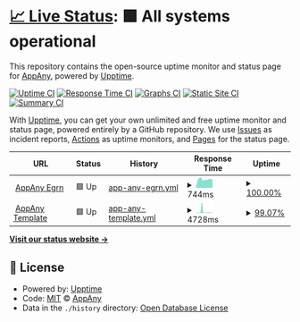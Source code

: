 # [📈 Live Status](https://status.appany.ru): <!--live status--> **🟩 All systems operational**

This repository contains the open-source uptime monitor and status page for [AppAny](https://appany.ru), powered by [Upptime](https://github.com/upptime/upptime).

[![Uptime CI](https://github.com/appany/AppAny.StatusPage/workflows/Uptime%20CI/badge.svg)](https://github.com/upptime/upptime/actions?query=workflow%3A%22Uptime+CI%22)
[![Response Time CI](https://github.com/appany/AppAny.StatusPage/workflows/Response%20Time%20CI/badge.svg)](https://github.com/upptime/upptime/actions?query=workflow%3A%22Response+Time+CI%22)
[![Graphs CI](https://github.com/appany/AppAny.StatusPage/workflows/Graphs%20CI/badge.svg)](https://github.com/upptime/upptime/actions?query=workflow%3A%22Graphs+CI%22)
[![Static Site CI](https://github.com/appany/AppAny.StatusPage/workflows/Static%20Site%20CI/badge.svg)](https://github.com/upptime/upptime/actions?query=workflow%3A%22Static+Site+CI%22)
[![Summary CI](https://github.com/appany/AppAny.StatusPage/workflows/Summary%20CI/badge.svg)](https://github.com/upptime/upptime/actions?query=workflow%3A%22Summary+CI%22)

With [Upptime](https://upptime.js.org), you can get your own unlimited and free uptime monitor and status page, powered entirely by a GitHub repository. We use [Issues](https://github.com/appany/AppAny.StatusPage/issues) as incident reports, [Actions](https://github.com/appany/AppAny.StatusPage/actions) as uptime monitors, and [Pages](https://status.appany.ru) for the status page.

<!--start: status pages-->
<!-- This summary is generated by Upptime (https://github.com/upptime/upptime) -->
<!-- Do not edit this manually, your changes will be overwritten -->
<!-- prettier-ignore -->
| URL | Status | History | Response Time | Uptime |
| --- | ------ | ------- | ------------- | ------ |
| <img alt="" src="https://favicons.githubusercontent.com/egrn.appany.ru" height="13"> [AppAny Egrn](https://egrn.appany.ru) | 🟩 Up | [app-any-egrn.yml](https://github.com/appany/AppAny.StatusPage/commits/HEAD/history/app-any-egrn.yml) | <details><summary><img alt="Response time graph" src="./graphs/app-any-egrn/response-time-week.png" height="20"> 744ms</summary><br><a href="https://status.appany.ru/history/app-any-egrn"><img alt="Response time 653" src="https://img.shields.io/endpoint?url=https%3A%2F%2Fraw.githubusercontent.com%2Fappany%2FAppAny.StatusPage%2FHEAD%2Fapi%2Fapp-any-egrn%2Fresponse-time.json"></a><br><a href="https://status.appany.ru/history/app-any-egrn"><img alt="24-hour response time 704" src="https://img.shields.io/endpoint?url=https%3A%2F%2Fraw.githubusercontent.com%2Fappany%2FAppAny.StatusPage%2FHEAD%2Fapi%2Fapp-any-egrn%2Fresponse-time-day.json"></a><br><a href="https://status.appany.ru/history/app-any-egrn"><img alt="7-day response time 744" src="https://img.shields.io/endpoint?url=https%3A%2F%2Fraw.githubusercontent.com%2Fappany%2FAppAny.StatusPage%2FHEAD%2Fapi%2Fapp-any-egrn%2Fresponse-time-week.json"></a><br><a href="https://status.appany.ru/history/app-any-egrn"><img alt="30-day response time 647" src="https://img.shields.io/endpoint?url=https%3A%2F%2Fraw.githubusercontent.com%2Fappany%2FAppAny.StatusPage%2FHEAD%2Fapi%2Fapp-any-egrn%2Fresponse-time-month.json"></a><br><a href="https://status.appany.ru/history/app-any-egrn"><img alt="1-year response time 653" src="https://img.shields.io/endpoint?url=https%3A%2F%2Fraw.githubusercontent.com%2Fappany%2FAppAny.StatusPage%2FHEAD%2Fapi%2Fapp-any-egrn%2Fresponse-time-year.json"></a></details> | <details><summary><a href="https://status.appany.ru/history/app-any-egrn">100.00%</a></summary><a href="https://status.appany.ru/history/app-any-egrn"><img alt="All-time uptime 99.94%" src="https://img.shields.io/endpoint?url=https%3A%2F%2Fraw.githubusercontent.com%2Fappany%2FAppAny.StatusPage%2FHEAD%2Fapi%2Fapp-any-egrn%2Fuptime.json"></a><br><a href="https://status.appany.ru/history/app-any-egrn"><img alt="24-hour uptime 100.00%" src="https://img.shields.io/endpoint?url=https%3A%2F%2Fraw.githubusercontent.com%2Fappany%2FAppAny.StatusPage%2FHEAD%2Fapi%2Fapp-any-egrn%2Fuptime-day.json"></a><br><a href="https://status.appany.ru/history/app-any-egrn"><img alt="7-day uptime 100.00%" src="https://img.shields.io/endpoint?url=https%3A%2F%2Fraw.githubusercontent.com%2Fappany%2FAppAny.StatusPage%2FHEAD%2Fapi%2Fapp-any-egrn%2Fuptime-week.json"></a><br><a href="https://status.appany.ru/history/app-any-egrn"><img alt="30-day uptime 99.94%" src="https://img.shields.io/endpoint?url=https%3A%2F%2Fraw.githubusercontent.com%2Fappany%2FAppAny.StatusPage%2FHEAD%2Fapi%2Fapp-any-egrn%2Fuptime-month.json"></a><br><a href="https://status.appany.ru/history/app-any-egrn"><img alt="1-year uptime 99.94%" src="https://img.shields.io/endpoint?url=https%3A%2F%2Fraw.githubusercontent.com%2Fappany%2FAppAny.StatusPage%2FHEAD%2Fapi%2Fapp-any-egrn%2Fuptime-year.json"></a></details>
| <img alt="" src="https://favicons.githubusercontent.com/template.staging.appany.ru" height="13"> [AppAny Template](https://template.staging.appany.ru) | 🟩 Up | [app-any-template.yml](https://github.com/appany/AppAny.StatusPage/commits/HEAD/history/app-any-template.yml) | <details><summary><img alt="Response time graph" src="./graphs/app-any-template/response-time-week.png" height="20"> 4728ms</summary><br><a href="https://status.appany.ru/history/app-any-template"><img alt="Response time 2064" src="https://img.shields.io/endpoint?url=https%3A%2F%2Fraw.githubusercontent.com%2Fappany%2FAppAny.StatusPage%2FHEAD%2Fapi%2Fapp-any-template%2Fresponse-time.json"></a><br><a href="https://status.appany.ru/history/app-any-template"><img alt="24-hour response time 10207" src="https://img.shields.io/endpoint?url=https%3A%2F%2Fraw.githubusercontent.com%2Fappany%2FAppAny.StatusPage%2FHEAD%2Fapi%2Fapp-any-template%2Fresponse-time-day.json"></a><br><a href="https://status.appany.ru/history/app-any-template"><img alt="7-day response time 4728" src="https://img.shields.io/endpoint?url=https%3A%2F%2Fraw.githubusercontent.com%2Fappany%2FAppAny.StatusPage%2FHEAD%2Fapi%2Fapp-any-template%2Fresponse-time-week.json"></a><br><a href="https://status.appany.ru/history/app-any-template"><img alt="30-day response time 2095" src="https://img.shields.io/endpoint?url=https%3A%2F%2Fraw.githubusercontent.com%2Fappany%2FAppAny.StatusPage%2FHEAD%2Fapi%2Fapp-any-template%2Fresponse-time-month.json"></a><br><a href="https://status.appany.ru/history/app-any-template"><img alt="1-year response time 2064" src="https://img.shields.io/endpoint?url=https%3A%2F%2Fraw.githubusercontent.com%2Fappany%2FAppAny.StatusPage%2FHEAD%2Fapi%2Fapp-any-template%2Fresponse-time-year.json"></a></details> | <details><summary><a href="https://status.appany.ru/history/app-any-template">99.07%</a></summary><a href="https://status.appany.ru/history/app-any-template"><img alt="All-time uptime 99.77%" src="https://img.shields.io/endpoint?url=https%3A%2F%2Fraw.githubusercontent.com%2Fappany%2FAppAny.StatusPage%2FHEAD%2Fapi%2Fapp-any-template%2Fuptime.json"></a><br><a href="https://status.appany.ru/history/app-any-template"><img alt="24-hour uptime 97.89%" src="https://img.shields.io/endpoint?url=https%3A%2F%2Fraw.githubusercontent.com%2Fappany%2FAppAny.StatusPage%2FHEAD%2Fapi%2Fapp-any-template%2Fuptime-day.json"></a><br><a href="https://status.appany.ru/history/app-any-template"><img alt="7-day uptime 99.07%" src="https://img.shields.io/endpoint?url=https%3A%2F%2Fraw.githubusercontent.com%2Fappany%2FAppAny.StatusPage%2FHEAD%2Fapi%2Fapp-any-template%2Fuptime-week.json"></a><br><a href="https://status.appany.ru/history/app-any-template"><img alt="30-day uptime 99.75%" src="https://img.shields.io/endpoint?url=https%3A%2F%2Fraw.githubusercontent.com%2Fappany%2FAppAny.StatusPage%2FHEAD%2Fapi%2Fapp-any-template%2Fuptime-month.json"></a><br><a href="https://status.appany.ru/history/app-any-template"><img alt="1-year uptime 99.77%" src="https://img.shields.io/endpoint?url=https%3A%2F%2Fraw.githubusercontent.com%2Fappany%2FAppAny.StatusPage%2FHEAD%2Fapi%2Fapp-any-template%2Fuptime-year.json"></a></details>

<!--end: status pages-->

[**Visit our status website →**](https://status.appany.ru)

## 📄 License

- Powered by: [Upptime](https://github.com/upptime/upptime)
- Code: [MIT](./LICENSE) © [AppAny](https://appany.ru)
- Data in the `./history` directory: [Open Database License](https://opendatacommons.org/licenses/odbl/1-0/)
